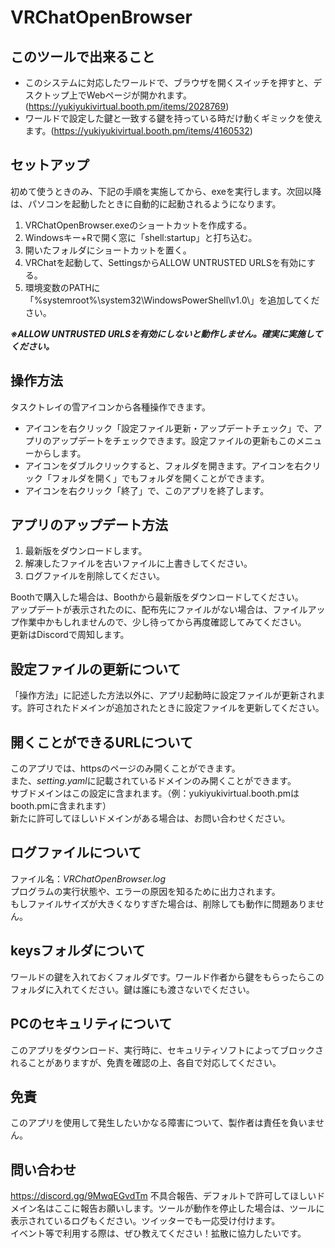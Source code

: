# VRChatOpenBrowser

## このツールで出来ること
- このシステムに対応したワールドで、ブラウザを開くスイッチを押すと、デスクトップ上でWebページが開かれます。(https://yukiyukivirtual.booth.pm/items/2028769)
- ワールドで設定した鍵と一致する鍵を持っている時だけ動くギミックを使えます。(https://yukiyukivirtual.booth.pm/items/4160532)

## セットアップ
初めて使うときのみ、下記の手順を実施してから、exeを実行します。次回以降は、パソコンを起動したときに自動的に起動されるようになります。

1. VRChatOpenBrowser.exeのショートカットを作成する。
2. Windowsキー+Rで開く窓に「shell:startup」と打ち込む。
3. 開いたフォルダにショートカットを置く。
4. VRChatを起動して、SettingsからALLOW UNTRUSTED URLSを有効にする。
5. 環境変数のPATHに「%systemroot%\system32\WindowsPowerShell\v1.0\」を追加してください。

***※ALLOW UNTRUSTED URLSを有効にしないと動作しません。確実に実施してください。***

## 操作方法
タスクトレイの雪アイコンから各種操作できます。

- アイコンを右クリック「設定ファイル更新・アップデートチェック」で、アプリのアップデートをチェックできます。設定ファイルの更新もこのメニューからします。
- アイコンをダブルクリックすると、フォルダを開きます。アイコンを右クリック「フォルダを開く」でもフォルダを開くことができます。
- アイコンを右クリック「終了」で、このアプリを終了します。

## アプリのアップデート方法
1. 最新版をダウンロードします。
2. 解凍したファイルを古いファイルに上書きしてください。
3. ログファイルを削除してください。

Boothで購入した場合は、Boothから最新版をダウンロードしてください。  
アップデートが表示されたのに、配布先にファイルがない場合は、ファイルアップ作業中かもしれませんので、少し待ってから再度確認してみてください。  
更新はDiscordで周知します。  

## 設定ファイルの更新について
「操作方法」に記述した方法以外に、アプリ起動時に設定ファイルが更新されます。許可されたドメインが追加されたときに設定ファイルを更新してください。

## 開くことができるURLについて
このアプリでは、httpsのページのみ開くことができます。  
また、*setting.yaml*に記載されているドメインのみ開くことができます。  
サブドメインはこの設定に含まれます。（例：yukiyukivirtual.booth.pmはbooth.pmに含まれます）  
新たに許可してほしいドメインがある場合は、お問い合わせください。

## ログファイルについて
ファイル名：*VRChatOpenBrowser.log*  
プログラムの実行状態や、エラーの原因を知るために出力されます。  
もしファイルサイズが大きくなりすぎた場合は、削除しても動作に問題ありません。

## keysフォルダについて
ワールドの鍵を入れておくフォルダです。ワールド作者から鍵をもらったらこのフォルダに入れてください。鍵は誰にも渡さないでください。

## PCのセキュリティについて
このアプリをダウンロード、実行時に、セキュリティソフトによってブロックされることがありますが、免責を確認の上、各自で対応してください。

## 免責
このアプリを使用して発生したいかなる障害について、製作者は責任を負いません。

## 問い合わせ
https://discord.gg/9MwqEGvdTm
不具合報告、デフォルトで許可してほしいドメイン名はここに報告お願いします。ツールが動作を停止した場合は、ツールに表示されているログもください。ツイッターでも一応受け付けます。  
イベント等で利用する際は、ぜひ教えてください！拡散に協力したいです。

